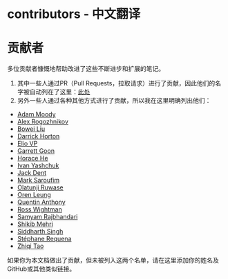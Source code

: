 # contributors - 中文翻译

# 贡献者

多位贡献者慷慨地帮助改进了这些不断进步和扩展的笔记。

1. 其中一些人通过PR（Pull Requests，拉取请求）进行了贡献，因此他们的名字被自动列在了这里：[此处](https://github.com/stas00/ml-engineering/graphs/contributors)
2. 另外一些人通过各种其他方式进行了贡献，所以我在这里明确列出他们：

- [Adam Moody](https://github.com/adammoody)
- [Alex Rogozhnikov](https://github.com/arogozhnikov)
- [Bowei Liu](https://github.com/boweiliu)
- [Darrick Horton](https://www.linkedin.com/in/darrick-horton/)
- [Elio VP](https://www.linkedin.com/in/eliovp/)
- [Garrett Goon](https://github.com/garrett361)
- [Horace He](https://github.com/Chillee)
- [Ivan Yashchuk](https://github.com/IvanYashchuk)
- [Jack Dent](https://github.com/jackdent)
- [Mark Saroufim](https://github.com/msaroufim)
- [Olatunji Ruwase](https://github.com/tjruwase)
- [Oren Leung](https://github.com/OrenLeung)
- [Quentin Anthony](https://github.com/Quentin-Anthony)
- [Ross Wightman](https://github.com/rwightman)
- [Samyam Rajbhandari](https://github.com/samyam)
- [Shikib Mehri](https://github.com/Shikib)
- [Siddharth Singh](https://github.com/siddharth9820)
- [Stéphane Requena](https://twitter.com/s_requena)
- [Zhiqi Tao](https://www.linkedin.com/in/zhiqitao/)

如果你为本文档做出了贡献，但未被列入这两个名单，请在这里添加你的姓名及GitHub或其他类似链接。